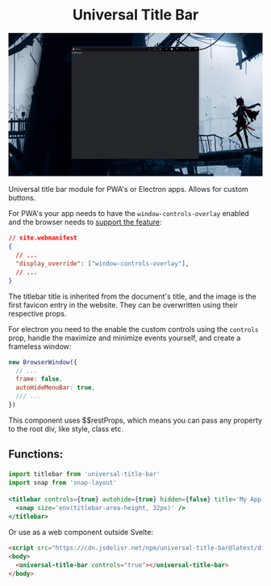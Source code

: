 <h1 align="center">
	Universal Title Bar
</h1>
<p align="center">
  <img src="./docs/show.gif" alt="show"><br>
</p>
Universal title bar module for PWA's or Electron apps. Allows for custom buttons.

For PWA's your app needs to have the `window-controls-overlay` enabled and the browser needs to [support the feature](https://caniuse.com/mdn-api_windowcontrolsoverlay):
```json
// site.webmanifest
{
  // ...
  "display_override": ["window-controls-overlay"],
  // ...
}
```
The titlebar title is inherited from the document's title, and the image is the first favicon entry in the website. They can be overwritten using their respective props.

For electron you need to the enable the custom controls using the `controls` prop, handle the maximize and minimize events yourself, and create a frameless window:
```js
new BrowserWindow({
  // ...
  frame: false,
  autoHideMenuBar: true,
  /// ...
})
```
This component uses $$restProps, which means you can pass any property to the root div, like style, class etc.
## Functions:
```jsx
import titlebar from 'universal-title-bar'
import snap from 'snap-layout'

<titlebar controls={true} autohide={true} hidden={false} title='My App' image='./image.png' on:close={() => { window.close() }} on:maximize={() => { handleMax() }} on:minimize={() => { handleMin() }}>
  <snap size='env(titlebar-area-height, 32px)' />
</titlebar>
```

Or use as a web component outside Svelte:
```html
<script src="https://cdn.jsdelivr.net/npm/universal-title-bar@latest/dist/universal-title-bar.mjs"></script>
<body>
  <universal-title-bar controls="true"></universal-title-bar>
</body>
```